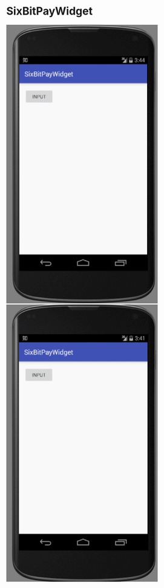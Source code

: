 # SixBitPayWidget

<img src="ScreenShot/GIF_success.gif" width="400px" /><img src="ScreenShot/GIF_fail.gif" width="400px" />